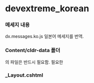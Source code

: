 # devextreme_korean

### 메세지 내용
dx.messages.ko.js 
일본어 메세지를 번역.

### Content/cldr-data 폴더
의 파일은 반드시 필요함.
필요한 

### _Layout.cshtml
<script src="~/Scripts/localization/dx.messages.ko.js"></script>

<script>
    DevExpress.localization.locale("ko");
</script>
